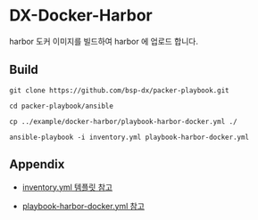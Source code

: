# DX-Docker-Harbor
harbor 도커 이미지를 빌드하여 harbor 에 업로드 합니다.

Build
----------------
```
git clone https://github.com/bsp-dx/packer-playbook.git

cd packer-playbook/ansible

cp ../example/docker-harbor/playbook-harbor-docker.yml ./ 

ansible-playbook -i inventory.yml playbook-harbor-docker.yml
```


Appendix
----------------
- [inventory.yml 템플릿 참고](../../README.md#inventoryyml-샘플)

- [playbook-harbor-docker.yml 참고](../../example/docker-harbor/playbook-harbor-docker.yml)

